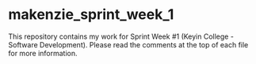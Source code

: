 # makenzie_sprint_week_1

This repository contains my work for Sprint Week #1 (Keyin College - Software Development).
Please read the comments at the top of each file for more information.
